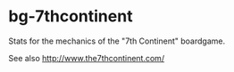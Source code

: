 # bg-7thcontinent
Stats for the mechanics of the "7th Continent" boardgame.

See also http://www.the7thcontinent.com/
